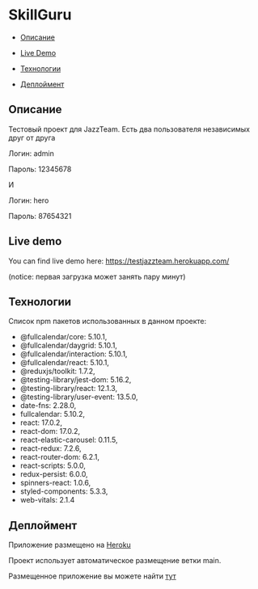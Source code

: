 # SkillGuru

- [Описание](#Описание)

- [Live Demo](#Live-demo)

- [Технологии](#Технологии)

- [Деплоймент](#Деплоймент)

## Описание

Тестовый проект для JazzTeam. Есть два пользователя независимых друг от друга

Логин: admin

Пароль: 12345678

И

Логин: hero

Пароль: 87654321

## Live demo

You can find live demo here: https://testjazzteam.herokuapp.com/

(notice: первая загрузка может занять пару минут)

## Технологии 

Список npm пакетов использованных в данном проекте:

* @fullcalendar/core: 5.10.1,
* @fullcalendar/daygrid: 5.10.1,
* @fullcalendar/interaction: 5.10.1,
* @fullcalendar/react: 5.10.1,
* @reduxjs/toolkit: 1.7.2,
* @testing-library/jest-dom: 5.16.2,
* @testing-library/react: 12.1.3,
* @testing-library/user-event: 13.5.0,
* date-fns: 2.28.0,
* fullcalendar: 5.10.2,
* react: 17.0.2,
* react-dom: 17.0.2,
* react-elastic-carousel: 0.11.5,
* react-redux: 7.2.6,
* react-router-dom: 6.2.1,
* react-scripts: 5.0.0,
* redux-persist: 6.0.0,
* spinners-react: 1.0.6,
* styled-components: 5.3.3,
* web-vitals: 2.1.4

## Деплоймент 

Приложение размещено на [Heroku](https://heroku.com/)

Проект использует автоматическое размещение ветки main.

Размещенное приложение вы можете найти [тут](https://skillguru.herokuapp.com)

